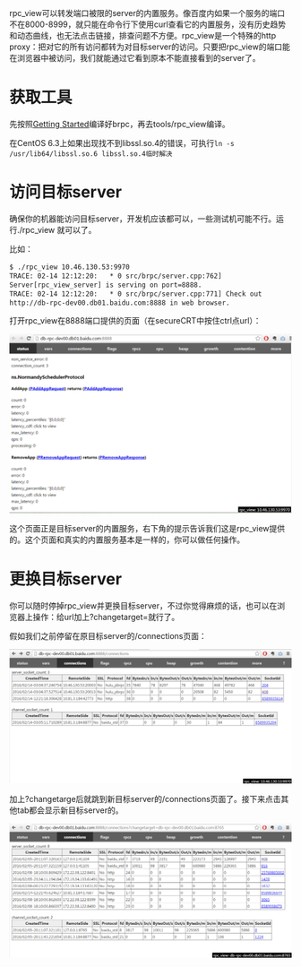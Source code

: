 rpc_view可以转发端口被限的server的内置服务。像百度内如果一个服务的端口不在8000-8999，就只能在命令行下使用curl查看它的内置服务，没有历史趋势和动态曲线，也无法点击链接，排查问题不方便。rpc_view是一个特殊的http proxy：把对它的所有访问都转为对目标server的访问。只要把rpc_view的端口能在浏览器中被访问，我们就能通过它看到原本不能直接看到的server了。

# 获取工具

先按照[Getting Started](getting_started.md)编译好brpc，再去tools/rpc_view编译。

在CentOS 6.3上如果出现找不到libssl.so.4的错误，可执行`ln -s /usr/lib64/libssl.so.6 libssl.so.4临时解决`

# 访问目标server

确保你的机器能访问目标server，开发机应该都可以，一些测试机可能不行。运行./rpc_view <server-address>就可以了。

比如：

```
$ ./rpc_view 10.46.130.53:9970
TRACE: 02-14 12:12:20:   * 0 src/brpc/server.cpp:762] Server[rpc_view_server] is serving on port=8888.
TRACE: 02-14 12:12:20:   * 0 src/brpc/server.cpp:771] Check out http://db-rpc-dev00.db01.baidu.com:8888 in web browser.
```

打开rpc_view在8888端口提供的页面（在secureCRT中按住ctrl点url）：

![img](../images/rpc_view_1.png)

这个页面正是目标server的内置服务，右下角的提示告诉我们这是rpc_view提供的。这个页面和真实的内置服务基本是一样的，你可以做任何操作。

# 更换目标server

你可以随时停掉rpc_view并更换目标server，不过你觉得麻烦的话，也可以在浏览器上操作：给url加上?changetarget=<new-server-address>就行了。

假如我们之前停留在原目标server的/connections页面：

![img](../images/rpc_view_2.png)

加上?changetarge后就跳到新目标server的/connections页面了。接下来点击其他tab都会显示新目标server的。

![img](../images/rpc_view_3.png)
